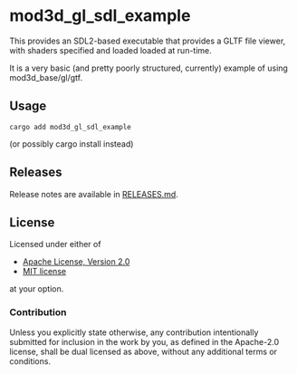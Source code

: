 # mod3d_gl_sdl_example

This provides an SDL2-based executable that provides a GLTF file viewer, with shaders specified and loaded
loaded at run-time.

It is a very basic (and pretty poorly structured, currently) example of using mod3d_base/gl/gtf.

## Usage


```
cargo add mod3d_gl_sdl_example
```

(or possibly cargo install instead)

## Releases

Release notes are available in [RELEASES.md](RELEASES.md).

## License

Licensed under either of

 * [Apache License, Version 2.0](http://www.apache.org/licenses/LICENSE-2.0)
 * [MIT license](http://opensource.org/licenses/MIT)

at your option.

### Contribution

Unless you explicitly state otherwise, any contribution intentionally submitted
for inclusion in the work by you, as defined in the Apache-2.0 license, shall be
dual licensed as above, without any additional terms or conditions.
